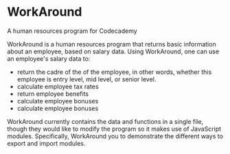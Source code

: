 # WorkAround
A human resources program for Codecademy

WorkAround is a human resources program that returns basic information about an employee, based on salary data. Using WorkAround, one can use an employee's salary data to:

- return the cadre of the of the employee, in other words, whether this employee is entry level, mid level, or senior level. 
- calculate employee tax rates
- return employee benefits
- calculate employee bonuses
- calculate employee bonuses

WorkAround currently contains the data and functions in a single file, though they would like to modify the program so it makes use of JavaScript modules. Specifically, WorkAround you to demonstrate the different ways to export and import modules.
